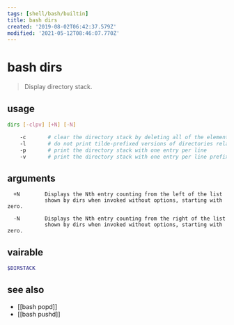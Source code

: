 ```yaml
---
tags: [shell/bash/builtin]
title: bash dirs
created: '2019-08-02T06:42:37.579Z'
modified: '2021-05-12T08:46:07.770Z'
---
```


# bash dirs

> Display directory stack.


## usage
```sh
dirs [-clpv] [+N] [-N]

    -c       # clear the directory stack by deleting all of the elements
    -l       # do not print tilde-prefixed versions of directories relative to your home directory
    -p       # print the directory stack with one entry per line
    -v       # print the directory stack with one entry per line prefixed with its position in the stack
```

## arguments

      +N        Displays the Nth entry counting from the left of the list
                shown by dirs when invoked without options, starting with zero.

      -N        Displays the Nth entry counting from the right of the list
                shown by dirs when invoked without options, starting with zero.

## vairable
```sh
$DIRSTACK
```

## see also
- [[bash popd]]
- [[bash pushd]]
